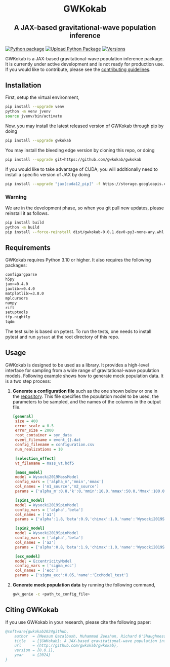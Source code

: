 # <p align="center">GWKokab</p>

## <p align="center">A JAX-based gravitational-wave population inference</p>

[![Python package](https://github.com/gwkokab/gwkokab/actions/workflows/python-package.yml/badge.svg)](https://github.com/gwkokab/gwkokab/actions/workflows/python-package.yml)
[![Upload Python Package](https://github.com/gwkokab/gwkokab/actions/workflows/python-publish.yml/badge.svg)](https://github.com/gwkokab/gwkokab/actions/workflows/python-publish.yml)
[![Versions](https://img.shields.io/pypi/pyversions/gwkokab.svg)](https://pypi.org/project/gwkokab/)

GWKokab is a JAX-based gravitational-wave population inference package. It is currently under active development and is not ready for production use. If you would like to contribute, please
see the [contributing guidelines](CONTRIBUTING.md).

<!-- ## Features

- [x] 🚀 High-Performance Sampling: Leverage the power of JAX for high-speed, accurate sampling.
- [x] 🧩 Versatile Algorithms: A wide range of sampling methods to suit various applications.
- [x] 🔗 Easy Integration: Seamlessly integrates with existing JAX workflows. -->

## Installation

First, setup the virtual environment,

```bash
pip install --upgrade venv
python -m venv jvenv
source jvenv/bin/activate
```

Now, you may install the latest released version of GWKokab through pip by doing

```bash
pip install --upgrade gwkokab
```

You may install the bleeding edge version by cloning this repo, or doing

```bash
pip install --upgrade git+https://github.com/gwkokab/gwkokab
```

If you would like to take advantage of CUDA, you will additionally need to install a specific version of JAX by doing

```bash
pip install --upgrade "jax[cuda12_pip]" -f https://storage.googleapis.com/jax-releases/jax_cuda_releases.html
```

### Warning

We are in the development phase, so when you git pull new updates, please reinstall it as follows.

```bash
pip install build
python -m build
pip install --force-reinstall dist/gwkokab-0.0.1.dev0-py3-none-any.whl
```

## Requirements

GWKokab requires Python 3.10 or higher. It also requires the following packages:

```bash
configargparse
h5py
jax>=0.4.0
jaxlib>=0.4.0
matplotlib>=3.8.0
mplcursors
numpy
rift
setuptools
tfp-nightly
tqdm
```

The test suite is based on pytest. To run the tests, one needs to install pytest and run `pytest` at the root directory
of this repo.

## Usage

GWKokab is designed to be used as a library. It provides a high-level interface for sampling from a wide range of
gravitational-wave population models. Following example shows how to generate mock population data. It is a two step
process:

1. **Generate a configuration file** such as the one shown below or one in the [repository](example_config.ini). This
   file specifies the population model to be used, the parameters to be sampled, and the names of the columns in the
   output file.

   ```ini
   [general]
    size = 400
    error_scale = 0.5
    error_size = 2000
    root_container = syn_data
    event_filename = event_{}.dat
    config_filename = configuration.csv
    num_realizations = 10

    [selection_effect]
    vt_filename = mass_vt.hdf5

    [mass_model]
    model = Wysocki2019MassModel
    config_vars = ['alpha_m','mmin','mmax']
    col_names = ['m1_source','m2_source']
    params = {'alpha_m':0.8,'k':0,'mmin':10.0,'mmax':50.0,'Mmax':100.0,'name':'Wysocki2019MassModel_test'}

    [spin1_model]
    model = Wysocki2019SpinModel
    config_vars = ['alpha','beta']
    col_names = ['a1']
    params = {'alpha':1.8,'beta':0.9,'chimax':1.0,'name':'Wysocki2019SpinModel_test'}

    [spin2_model]
    model = Wysocki2019SpinModel
    config_vars = ['alpha','beta']
    col_names = ['a2']
    params = {'alpha':0.8,'beta':1.9,'chimax':1.0,'name':'Wysocki2019SpinModel_test'}

    [ecc_model]
    model = EccentricityModel
    config_vars = ['sigma_ecc']
    col_names = ['ecc']
    params = {'sigma_ecc':0.05,'name':'EccModel_test'}
   ```

2. **Generate mock population data** by running the following command,

    ```bash
    gwk_genie -c <path_to_config_file>
    ```

## Citing GWKokab

If you use GWKokab in your research, please cite the following paper:

```bibtex
@software{gwkokab2024github,
    author  = {Meesum Qazalbash, Muhammad Zeeshan, Richard O'Shaughnessy},
    title   = {{GWKokab}: A JAX-based gravitational-wave population inference},
    url     = {http://github.com/gwkokab/gwkokab},
    version = {0.0.1},
    year    = {2024}
}
```
